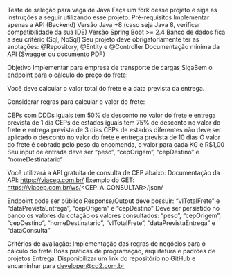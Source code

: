 Teste de seleção para vaga de Java
Faça um fork desse projeto e siga as instruções a seguir utilizando esse projeto.
Pré-requisitos
Implementar apenas a API (Backend) Versão Java +8 (caso seja Java 8, verificar compatibilidade da sua IDE) Versão Spring Boot >= 2.4 Banco de dados fica a seu critério (Sql, NoSql) Seu projeto deve obrigatoriamente ter as anotações: @Repository, @Entity e @Controller Documentação mínima da API (Swagger ou documento PDF)

Objetivo
Implementar para empresa de transporte de cargas SigaBem o endpoint para o cálculo do preço do frete:

Você deve calcular o valor total do frete e a data prevista da entrega.

Considerar regras para calcular o valor do frete:

CEPs com DDDs iguais tem 50% de desconto no valor do frete e entrega prevista de 1 dia
CEPs de estados iguais tem 75% de desconto no valor do frete e entrega prevista de 3 dias
CEPs de estados diferentes não deve ser aplicado o desconto no valor do frete e entrega prevista de 10 dias
O valor do frete é cobrado pelo peso da encomenda, o valor para cada KG é R$1,00
Seu input de entrada deve ser “peso”, “cepOrigem”, “cepDestino” e “nomeDestinatario“

Você utilizará a API gratuita de consulta de CEP abaixo: Documentação da API: https://viacep.com.br/ Exemplo do GET: https://viacep.com.br/ws/<CEP_A_CONSULTAR>/json/

Endpoint pode ser público Response/Output deve possuir: “vlTotalFrete” e “dataPrevistaEntrega”, “cepOrigem” e “cepDestino” Deve ser persistido no banco os valores da cotação os valores consultados: “peso”, “cepOrigem”, “cepDestino”, “nomeDestinatario”, “vlTotalFrete”, “dataPrevistaEntrega” e “dataConsulta”

Critérios de avaliação:
Implementação das regras de negócios para o cálculo do frete
Boas práticas de programação, arquitetura e padrões de projetos
Entrega:
Disponibilizar um link do repositório no GitHub e encaminhar para developer@cd2.com.br
